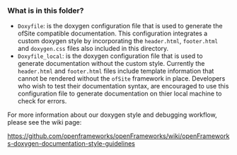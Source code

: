 ### What is in this folder?

- `Doxyfile`: is the doxygen configuration file that is used to generate the ofSite compatible documentation.  This configuration integrates a custom doxygen style by incorporating the `header.html`, `footer.html` and `doxygen.css` files also included in this directory. 
- `Doxyfile_local`: is the doxygen configuration file that is used to generate documentation without the custom style.  Currently the `header.html` and `footer.html` files include template information that cannot be rendered without the `ofSite` framework in place.  Developers who wish to test their documentation syntax, are encouraged to use this configuration file to generate documentation on thier local machine to check for errors.

For more information about our doxygen style and debugging workflow, please see the wiki page:

<https://github.com/openframeworks/openFrameworks/wiki/openFrameworks-doxygen-documentation-style-guidelines>


